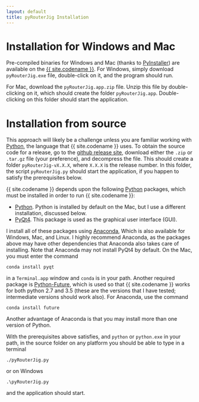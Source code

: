 ```yaml
---
layout: default
title: pyRouterJig Installation
---
```



Installation for Windows and Mac
================================

Pre-compiled binaries for Windows and Mac (thanks to [PyInstaller](http://www.pyinstaller.org/))
are available on the [{{ site.codename }}](http://lowrie.github.io/pyRouterJig/).  For Windows, simply
download `pyRouterJig.exe` file, double-click on it, and the program should run.

For Mac, download the `pyRouterJig.app.zip` file.  Unzip this file by
double-clicking on it, which should create the folder `pyRouterJig.app`.
Double-clicking on this folder should start the application.

Installation from source
========================

This approach will likely be a challenge unless you are familiar working with
[Python](http://www.python.org), the language that {{ site.codename }} uses.
To obtain the source code for a release, go to the [github release
site](https://github.com/lowrie/pyRouterJig/releases), download either the
`.zip` or `.tar.gz` file (your preference), and decompress the file.  This
should create a folder `pyRouterJig-vX.X.X`, where `X.X.X` is the release
number.  In this folder, the script `pyRouterJig.py` should start the
application, if you happen to satisfy the prerequisites below.

{{ site.codename }} depends upon the following [Python](http://www.python.org)
packages, which must be installed in order to run {{ site.codename }}:

* [Python](http://www.python.org).  Python is installed by default on
  the Mac, but I use a different installation, discussed below.
* [PyQt4](http://pyqt.sourceforge.net).  This package is used as the
  graphical user interface (GUI).

I install all of these packages using [Anaconda](https://www.continuum.io/),
Which is also available for Windows, Mac, and Linux.  I highly recommend Anaconda,
as the packages above may have other dependencies that Anaconda also takes
care of installing.  Note that Anaconda may not install PyQt4 by default.  On
the Mac, you must enter the command

`conda install pyqt`

in a `Terminal.app` window and `conda` is in your path.  Another required
package is [Python-Future](http://python-future.org/overview.html), which is
used so that {{ site.codename }} works for both python 2.7 and 3.5 (these are
the versions that I have tested; intermediate versions should work also).  For
Anaconda, use the command

`conda install future`

Another advantage of Anaconda is that you may install more than one version of Python.

With the prerequisites above satisfies, and `python` or `python.exe` in your
path, in the source folder on any platform you should be able to type in a terminal

`./pyRouterJig.py`

or on Windows

`.\pyRouterJig.py`

and the application should start.
